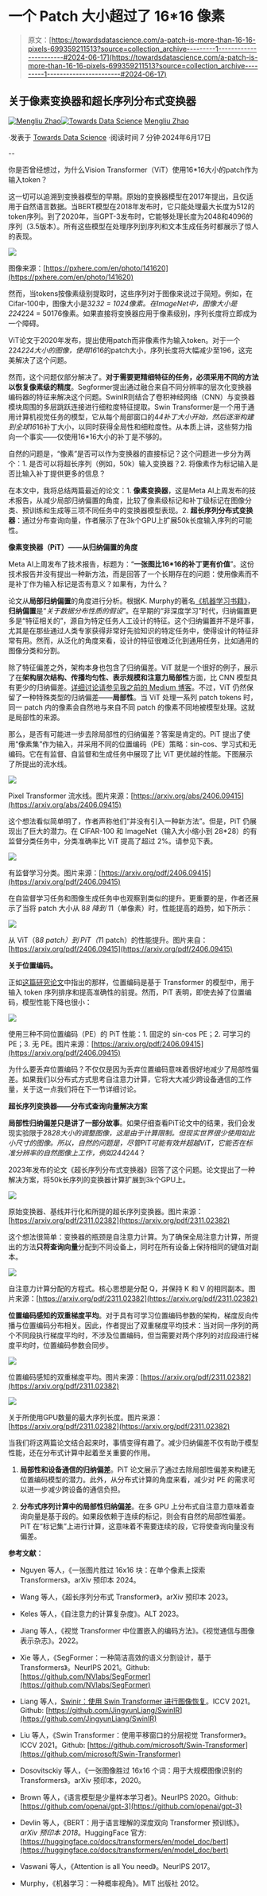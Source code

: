 # 一个 Patch 大小超过了 16*16 像素

> 原文：[https://towardsdatascience.com/a-patch-is-more-than-16-16-pixels-699359211513?source=collection_archive---------1-----------------------#2024-06-17](https://towardsdatascience.com/a-patch-is-more-than-16-16-pixels-699359211513?source=collection_archive---------1-----------------------#2024-06-17)

## 关于像素变换器和超长序列分布式变换器

[](https://mengliuz.medium.com/?source=post_page---byline--699359211513--------------------------------)[![Mengliu Zhao](../Images/0b950a0785fa065db3319ed5be4a91de.png)](https://mengliuz.medium.com/?source=post_page---byline--699359211513--------------------------------)[](https://towardsdatascience.com/?source=post_page---byline--699359211513--------------------------------)[![Towards Data Science](../Images/a6ff2676ffcc0c7aad8aaf1d79379785.png)](https://towardsdatascience.com/?source=post_page---byline--699359211513--------------------------------) [Mengliu Zhao](https://mengliuz.medium.com/?source=post_page---byline--699359211513--------------------------------)

·发表于 [Towards Data Science](https://towardsdatascience.com/?source=post_page---byline--699359211513--------------------------------) ·阅读时间 7 分钟·2024年6月17日

--

你是否曾经想过，为什么Vision Transformer（ViT）使用16*16大小的patch作为输入token？

这一切可以追溯到变换器模型的早期。原始的变换器模型在2017年提出，且仅适用于自然语言数据。当BERT模型在2018年发布时，它只能处理最大长度为512的token序列。到了2020年，当GPT-3发布时，它能够处理长度为2048和4096的序列（3.5版本）。所有这些模型在处理序列到序列和文本生成任务时都展示了惊人的表现。

![](../Images/93f6207bcc1de07dfba8b303c8aa6e54.png)

图像来源：[https://pxhere.com/en/photo/141620](https://pxhere.com/en/photo/141620)

然而，当tokens按像素级别提取时，这些序列对于图像来说过于简短。例如，在Cifar-100中，图像大小是32*32 = 1024像素。在ImageNet中，图像大小是224*224 = 50176像素。如果直接将变换器应用于像素级别，序列长度将立即成为一个障碍。

ViT论文于2020年发布，提出使用patch而非像素作为输入token。对于一个224*224大小的图像，使用16*16的patch大小，序列长度将大幅减少至196，这完美解决了这个问题。

然而，这个问题仅部分解决了。**对于需要更精细特征的任务，必须采用不同的方法以恢复像素级的精度**。Segformer提出通过融合来自不同分辨率的层次化变换器编码器的特征来解决这个问题。SwinIR则结合了卷积神经网络（CNN）与变换器模块周围的多层跳跃连接进行细粒度特征提取。Swin Transformer是一个用于通用计算机视觉任务的模型，它从每个局部窗口的4*4补丁大小开始，然后逐渐构建到全球16*16补丁大小，以同时获得全局性和细粒度性。从本质上讲，这些努力指向一个事实——仅使用16*16大小的补丁是不够的。

自然的问题是，“像素”是否可以作为变换器的直接标记？这个问题进一步分为两个：1\. 是否可以将超长序列（例如，50k）输入变换器？2\. 将像素作为标记输入是否比输入补丁提供更多的信息？

在本文中，我将总结两篇最近的论文：1\. **像素变换器**，这是Meta AI上周发布的技术报告，从减少局部归纳偏置的角度，比较了像素级标记和补丁级标记在图像分类、预训练和生成等三项不同任务中的变换器模型表现。2\. **超长序列分布式变换器**：通过分布查询向量，作者展示了在3k个GPU上扩展50k长度输入序列的可能性。

**像素变换器（PiT）——从归纳偏置的角度**

Meta AI上周发布了技术报告，标题为：“**一张图比16*16的补丁更有价值**”。这份技术报告并没有提出一种新方法，而是回答了一个长期存在的问题：使用像素而不是补丁作为输入标记是否有意义？如果有，为什么？

论文从**局部归纳偏置**的角度进行分析。根据K. Murphy的著名[《机器学习书籍》](https://mitpress.mit.edu/9780262018029/machine-learning/)，**归纳偏置**是“*关于数据分布性质的假设*”。在早期的“非深度学习”时代，归纳偏置更多是“特征相关的”，源自为特定任务人工设计的特征。这个归纳偏置并不是坏事，尤其是在那些通过人类专家获得非常好先验知识的特定任务中，使得设计的特征非常有用。然而，从泛化的角度来看，设计的特征很难泛化到通用任务，比如通用的图像分类和分割。

除了特征偏差之外，架构本身也包含了归纳偏差。ViT 就是一个很好的例子，展示了在**架构层次结构、传播均匀性、表示规模和注意力局部性**方面，比 CNN 模型具有更少的归纳偏差。[详细讨论请参见我之前的 Medium 博客](https://mengliuz.medium.com/paper-reading-do-vision-transformers-see-like-convolutional-neural-networks-94d4fdd85ff3)。不过，ViT 仍然保留了一种特殊类型的归纳偏差——**局部性**。当 ViT 处理一系列 patch tokens 时，同一 patch 内的像素会自然地与来自不同 patch 的像素不同地被模型处理。这就是局部性的来源。

那么，是否有可能进一步去除局部性的归纳偏差？答案是肯定的。PiT 提出了使用“像素集”作为输入，并采用不同的位置编码（PE）策略：sin-cos、学习式和无编码。它在有监督、自监督和生成任务中展现了比 ViT 更优越的性能。下图展示了所提出的流水线。

![](../Images/7db566bffc4ae8c33bdb8c827f407ff7.png)

Pixel Transformer 流水线。图片来源：[https://arxiv.org/abs/2406.09415](https://arxiv.org/abs/2406.09415)

这个想法看似简单明了，作者声称他们“并没有引入一种新方法”。但是，PiT 仍展现出了巨大的潜力。在 CIFAR-100 和 ImageNet（输入大小缩小到 28*28）的有监督分类任务中，分类准确率比 ViT 提高了超过 2%。请参见下表。

![](../Images/097eeadf6fa6b09160fd8a8c18143bde.png)

有监督学习分类。图片来源：[https://arxiv.org/pdf/2406.09415](https://arxiv.org/pdf/2406.09415)

在自监督学习任务和图像生成任务中也观察到类似的提升。更重要的是，作者还展示了当将 patch 大小从 8*8 降到 1*1（单像素）时，性能提高的趋势，如下所示：

![](../Images/b221c83fb05588849fe8f07208d9dec5.png)

从 ViT（8*8 patch）到 PiT（1*1 patch）的性能提升。图片来自：[https://arxiv.org/pdf/2406.09415](https://arxiv.org/pdf/2406.09415)

**关于位置编码。**

正如[这篇研究论文](https://www.sciencedirect.com/science/article/abs/pii/S1047320322001845)中指出的那样，位置编码是基于 Transformer 的模型中，用于输入 token 序列排序和提高准确性的前提。然而，PiT 表明，即使去掉了位置编码，模型性能下降也很小：

![](../Images/f32198dc6792e2edbafdeaafb7df8a96.png)

使用三种不同位置编码（PE）的 PiT 性能：1. 固定的 sin-cos PE；2. 可学习的 PE；3. 无 PE。图片来源：[https://arxiv.org/pdf/2406.09415](https://arxiv.org/pdf/2406.09415)

为什么要丢弃位置编码？不仅仅是因为丢弃位置编码意味着很好地减少了局部性偏差。如果我们以分布式方式思考自注意力计算，它将大大减少跨设备通信的工作量，关于这一点我们将在下一节详细讨论。

**超长序列变换器——分布式查询向量解决方案**

**局部性归纳偏差只是讲了一部分故事**。如果仔细查看PiT论文中的结果，我们会发现实验限于28*28大小的调整图像，这是由于计算限制。但现实世界很少使用如此小尺寸的图像。所以，自然的问题是，尽管PiT可能有效并超越ViT，它能否在标准分辨率的自然图像上工作，例如244*244？

2023年发布的论文《超长序列分布式变换器》回答了这个问题。论文提出了一种解决方案，将50k长序列的变换器计算扩展到3k个GPU上。

![](../Images/70b5468468d4ea47bf4ca4644141f8d9.png)

原始变换器、基线并行化和所提的超长序列变换器。图片来源：[https://arxiv.org/pdf/2311.02382](https://arxiv.org/pdf/2311.02382)

这个想法很简单：变换器的瓶颈是自注意力计算。为了确保全局注意力计算，所提出的方法**只将查询向量**分配到不同设备上，同时在所有设备上保持相同的键值对副本。

![](../Images/472f0c435f3feb421a0b4ea20a4b965c.png)

自注意力计算分配的方程式。核心思想是分配 Q，并保持 K 和 V 的相同副本。图片来源：[https://arxiv.org/pdf/2311.02382](https://arxiv.org/pdf/2311.02382)

**位置编码感知的双重梯度平均**。对于具有可学习位置编码参数的架构，梯度反向传播与位置编码分布相关。因此，作者提出了双重梯度平均技术：当对同一序列的两个不同段执行梯度平均时，不涉及位置编码，但当需要对两个序列的对应段进行梯度平均时，位置编码参数会同步。

![](../Images/4dae73c9a02ec7f02e8dbde88032e6ee.png)

位置编码感知的双重梯度平均。图片来源：[https://arxiv.org/pdf/2311.02382](https://arxiv.org/pdf/2311.02382)

![](../Images/6c374168141f6f3ebf2daa014fd39012.png)

关于所使用GPU数量的最大序列长度。图片来源：[https://arxiv.org/pdf/2311.02382](https://arxiv.org/pdf/2311.02382)

当我们将这两篇论文结合起来时，事情变得有趣了。减少归纳偏差不仅有助于模型性能，还在分布式计算中起着至关重要的作用。

1.  **局部性和设备通信的归纳偏差**。PiT 论文展示了通过去除局部性偏差来构建无位置编码模型的潜力。此外，从分布式计算的角度来看，减少对 PE 的需求可以进一步减少跨设备的通信负担。

1.  **分布式序列计算中的局部性归纳偏差**。在多 GPU 上分布式自注意力意味着查询向量是基于段的。如果段依赖于连续的标记，则会有自然的局部性偏差。PiT 在“标记集”上进行计算，这意味着不需要连续的段，它将使查询向量没有偏差。

**参考文献：**

+   Nguyen 等人，《一张图片胜过 16x16 块：在单个像素上探索 Transformers》。arXiv 预印本 2024。

+   Wang 等人，《超长序列分布式 Transformer》。arXiv 预印本 2023。

+   Keles 等人，《自注意力的计算复杂度》。ALT 2023。

+   Jiang 等人，《视觉 Transformer 中位置嵌入的编码方法》。《视觉通信与图像表示杂志》。2022。

+   Xie 等人，《SegFormer：一种简洁高效的语义分割设计，基于 Transformers》。NeurIPS 2021。Github: [https://github.com/NVlabs/SegFormer](https://github.com/NVlabs/SegFormer)

+   Liang 等人，[Swinir：使用 Swin Transformer 进行图像恢复](https://openaccess.thecvf.com/content/ICCV2021W/AIM/html/Liang_SwinIR_Image_Restoration_Using_Swin_Transformer_ICCVW_2021_paper.html)。ICCV 2021。Github: [https://github.com/JingyunLiang/SwinIR](https://github.com/JingyunLiang/SwinIR)

+   Liu 等人，《Swin Transformer：使用平移窗口的分层视觉 Transformer》。ICCV 2021。Github: [https://github.com/microsoft/Swin-Transformer](https://github.com/microsoft/Swin-Transformer)

+   Dosovitsckiy 等人，《一张图像胜过 16x16 个词：用于大规模图像识别的 Transformers》。arXiv 预印本，2020。

+   Brown 等人，《语言模型是少量样本学习者》。NeurIPS 2020。Github: [https://github.com/openai/gpt-3](https://github.com/openai/gpt-3)

+   Devlin 等人，《BERT：用于语言理解的深度双向 Transformer 预训练》。*arXiv 预印本 2018*。HuggingFace 官方: [https://huggingface.co/docs/transformers/en/model_doc/bert](https://huggingface.co/docs/transformers/en/model_doc/bert)

+   Vaswani 等人，《Attention is all You need》。NeurIPS 2017。

+   Murphy，《机器学习：一种概率视角》。MIT 出版社 2012。
